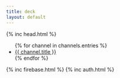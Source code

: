 ```yaml
---
title: deck
layout: default
---
```

<head>
  <title>{{ page.title }}</title>
  {% inc head.html %}
</head>

<body>
<div class="user-bar">
  <a id="sign-in" href=""></div>
  <a href="{{ site.url }}/me"><img id="account-image" src=""></img></a>
</div>
  <ul>
  {% for channel in channels.entries %}
  <li><a href="{{ channel.url | prepend: site.url }}">{{ channel.title }}</a></li>
  {% endfor %}
  </ul>
  {% inc firebase.html %}
  {% inc auth.html %}
</body>
